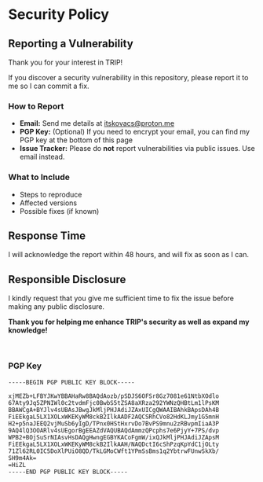 # Security Policy

## Reporting a Vulnerability
Thank you for your interest in TRIP!  

If you discover a security vulnerability in this repository, please report it to me so I can commit a fix.

### How to Report
- **Email:** Send me details at [itskovacs@proton.me](mailto:itskovacs@proton.me)
- **PGP Key:** (Optional) If you need to encrypt your email, you can find my PGP key at the bottom of this page
- **Issue Tracker:** Please do **not** report vulnerabilities via public issues. Use email instead.

### What to Include
- Steps to reproduce
- Affected versions
- Possible fixes (if known)

## Response Time
I will acknowledge the report within 48 hours, and will fix as soon as I can.

## Responsible Disclosure
I kindly request that you give me sufficient time to fix the issue before making any public disclosure.

**Thank you for helping me enhance TRIP's security as well as expand my knowledge!**

<br>

### PGP Key <a name = "pgp"></a>
```
-----BEGIN PGP PUBLIC KEY BLOCK-----

xjMEZb+LFBYJKwYBBAHaRw8BAQdAozb/pSDJS6OFSr8Gz7081e61NtbXOdlo
67Aty9Jq5ZPNIWl0c2tvdmFjc0BwbS5tZSA8aXRza292YWNzQHBtLm1lPsKM
BBAWCgA+BYJlv4sUBAsJBwgJkMljPHJAdiJZAxUICgQWAAIBAhkBApsDAh4B
FiEEkgaL5LX1XOLxWKEKyWM8ckB2IlkAADF2AQCSRhCVo82HdKLJmy1G5mnH
H2+p5naJEEQ2vjMuSb6yIgD/TPnx0HStHxrvDo7BvPS9mnu2zRBvpmIiaA3P
9AQ4lQ3OOARlv4sUEgorBgEEAZdVAQUBAQdAmmzQPcphs7e6PjyY+7PS/dvp
WPB2+BOjSuSrNIAsvHsDAQgHwngEGBYKACoFgmW/ixQJkMljPHJAdiJZApsM
FiEEkgaL5LX1XOLxWKEKyWM8ckB2IlkAAH/NAQDctI6cShPzqKpYdC1jOLty
71Zl62RL0IC5DoXlPUiO8QD/TkLGMoCWft1YPmSsBms1q2YbtrwFUnwSkXb/
SH9m4Ak=
=HiZL
-----END PGP PUBLIC KEY BLOCK-----
```